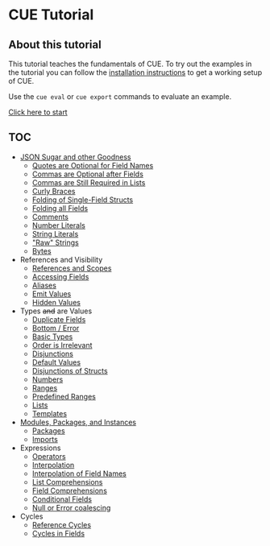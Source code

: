# CUE Tutorial

## About this tutorial

This tutorial teaches the fundamentals of CUE.
To try out the examples in the tutorial you can follow the
[installation instructions](../../install.md)
to get a working setup of CUE.

Use the `cue eval` or `cue export` commands to evaluate an example.

[Click here to start](json.md)

## TOC

- [JSON Sugar and other Goodness](json.md)
  - [Quotes are Optional for Field Names](fieldname.md)
  - [Commas are Optional after Fields](commas.md)
  - [Commas are Still Required in Lists](commaslists.md)
  - [Curly Braces](curly.md)
  - [Folding of Single-Field Structs](fold.md)
  - [Folding all Fields](foldany.md)
  - [Comments](comments.md)
  - [Number Literals](numberlit.md)
  - [String Literals](stringlit.md)
  - ["Raw" Strings](stringraw.md)
  - [Bytes](bytes.md)
- References and Visibility
  - [References and Scopes](scopes.md)
  - [Accessing Fields](selectors.md)
  - [Aliases](aliases.md)
  - [Emit Values](emit.md)
  - [Hidden Values](hidden.md)
- Types ~~and~~ are Values
  - [Duplicate Fields](duplicates.md)
  - [Bottom / Error](bottom.md)
  - [Basic Types](types.md)
  - [Order is Irrelevant](unification.md)
  - [Disjunctions](disjunctions.md)
  - [Default Values](defaults.md)
  - [Disjunctions of Structs](sumstruct.md)
  - [Numbers](numbers.md)
  - [Ranges](ranges.md)
  - [Predefined Ranges](rangedef.md)
  - [Lists](lists.md)
  - [Templates](templates.md)
- [Modules, Packages, and Instances](instances.md)
  - [Packages](packages.md)
  - [Imports](imports.md)
- Expressions
  - [Operators](operators.md)
  - [Interpolation](interpolation.md)
  - [Interpolation of Field Names](interpolfield.md)
  - [List Comprehensions](listcomp.md)
  - [Field Comprehensions](fieldcomp.md)
  - [Conditional Fields](conditional.md)
  - [Null or Error coalescing](coalesce.md)
- Cycles
  - [Reference Cycles](cycle.md)
  - [Cycles in Fields](cycleref.md)
  <!-- - Conversions -->
  <!-- - Functions (simulating) -->
